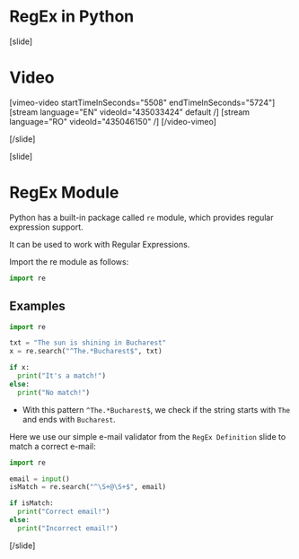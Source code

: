 # RegEx in Python

[slide]
# Video

[vimeo-video startTimeInSeconds="5508" endTimeInSeconds="5724"]
[stream language="EN" videoId="435033424" default /]
[stream language="RO" videoId="435046150"  /]
[/video-vimeo]

[/slide]

[slide]
# RegEx Module

Python has a built-in package called `re` module, which provides regular expression support.

It can be used to work with Regular Expressions.

Import the re module as follows:

```Python
import re
```

## Examples

```Python live
import re

txt = "The sun is shining in Bucharest"
x = re.search("^The.*Bucharest$", txt)

if x:
  print("It's a match!")
else:
  print("No match!")
```

- With this pattern `^The.*Bucharest$`, we check if the string starts with `The` and ends with `Bucharest`.

Here we use our simple e-mail validator from the `RegEx Definition` slide to match a correct e-mail:

```Python live
import re

email = input()
isMatch = re.search("^\S+@\S+$", email)

if isMatch:
  print("Correct email!")
else:
  print("Incorrect email!")
```
[/slide]